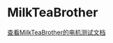 # MilkTeaBrother
[查看MilkTeaBrother的电机测试文档](https://blog.csdn.net/m0_56661101/article/details/124551780)
